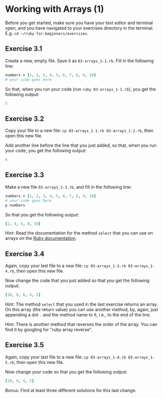 # Working with Arrays (1)

Before you get started, make sure you have your text editor and terminal open,
and you have navigated to your exercises directory in the terminal. E.g. `cd
~/ruby-for-beginners/exercises`.

## Exercise 3.1

Create a new, empty file. Save it as `03-arrays_1-1.rb`. Fill in the following
line:

```ruby
numbers = [1, 2, 3, 4, 5, 6, 7, 8, 9, 10]
# your code goes here
```

So that, when you run your code (run `ruby 03-arrays_1-1.rb`), you get the
following output:

```ruby
5
```

## Exercise 3.2

Copy your file to a new file: `cp 03-arrays_1-1.rb 03-arrays_1-2.rb`, then open this
new file.

Add another line before the line that you just added, so that, when you run
your code, you get the following output:

```ruby
6
```

## Exercise 3.3

Make a new file `03-arrays_1-3.rb`, and fill in the following line:

```ruby
numbers = [1, 2, 3, 4, 5, 6, 7, 8, 9, 10]
# your code goes here
p numbers
```

So that you get the following output:

```ruby
[2, 4, 6, 8, 10]
```

Hint: Read the documentation for the method `select` that you can use on arrays
on the [Ruby documentation](http://www.ruby-doc.org/core-2.2.0/Array.html#method-i-select).

## Exercise 3.4

Again, copy your last file to a new file: `cp 03-arrays_1-3.rb 03-arrays_1-4.rb`,
then open this new file.

Now change the code that you just added so that you get the following output:

```ruby
[10, 8, 6, 4, 2]
```

Hint: The method `select` that you used in the last exercise returns an array.
On this array (the return value) you can use another method, by, again, just
appending a dot `.` and the method name to it, i.e., to the end of the line.

Hint: There is another method that reverses the order of the array. You can
find it by googling for "ruby array reverse".

## Exercise 3.5

Again, copy your last file to a new file: `cp 03-arrays_1-4.rb 03-arrays_1-5.rb`,
then open this new file.

Now change your code so that you get the following output:

```ruby
[10, 8, 4, 2]
```

Bonus: Find at least three different solutions for this last change.



